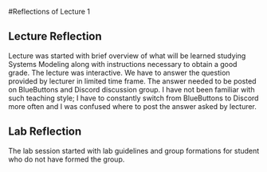 #Reflections of Lecture 1

## Lecture Reflection
Lecture was started with brief overview of what will be learned studying 
Systems Modeling along with instructions necessary to obtain a good grade.
The lecture was interactive. We have to answer the question provided by
lecturer in limited time frame. The answer needed to be posted on
BlueButtons and Discord discussion group. I have not been familiar with 
such teaching style; I have to constantly switch from BlueButtons to Discord
more often and I was confused where to post the answer asked by lecturer.

## Lab Reflection
The lab session started with lab guidelines and group formations for student
who do not have formed the group. 
